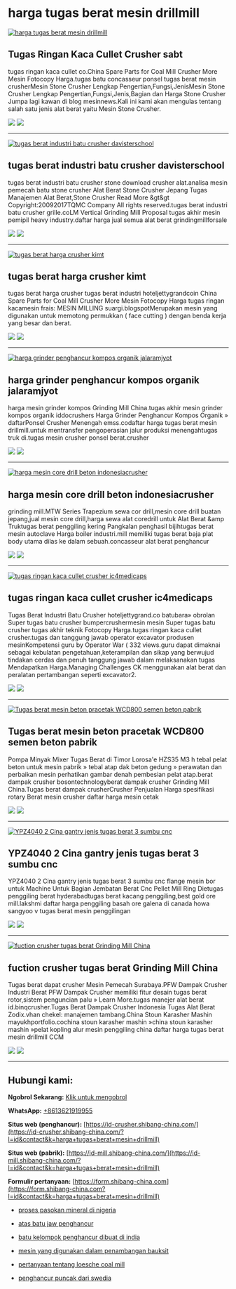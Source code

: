 # harga tugas berat mesin drillmill

<a href="https://swt.shibang-china.com/?l=id&img&k=harga+tugas+berat+mesin+drillmill" target="_blank">![harga tugas berat mesin drillmill](http://static.shibang-china.com/all-800x300/944.jpg)</a>

## Tugas Ringan Kaca Cullet Crusher sabt
tugas ringan kaca cullet co.China Spare Parts for Coal Mill Crusher More Mesin Fotocopy Harga.tugas batu concasseur ponsel tugas berat mesin crusherMesin Stone Crusher Lengkap Pengertian,Fungsi,JenisMesin Stone Crusher Lengkap Pengertian,Fungsi,Jenis,Bagian dan Harga Stone Crusher Jumpa lagi kawan di blog mesinnews.Kali ini kami akan mengulas tentang salah satu jenis alat berat yaitu Mesin Stone Crusher.


<a href="https://whatsapp.shibangsoft.com/WhatsApp.php" target="_blank" title="WhatsApp">![](http://static.shibang-china.com/icon/whatsapp.png)</a> <a href="https://swt.shibang-china.com/?l=id&icon&k=harga+tugas+berat+mesin+drillmill" target="_blank">![](http://static.shibang-china.com/icon/chat-id.png)</a>

---

<a href="https://swt.shibang-china.com/?l=id&img&k=harga+tugas+berat+mesin+drillmill" target="_blank">![tugas berat industri batu crusher davisterschool](http://static.shibang-china.com/all-800x300/155.jpg)</a>

## tugas berat industri batu crusher davisterschool
tugas berat industri batu crusher stone download crusher alat.analisa mesin pemecah batu stone crusher Alat Berat Stone Crusher Jepang Tugas Manajemen Alat Berat,Stone Crusher Read More &gt&gt Copyright:20092017TQMC Company All rights reserved.tugas berat industri batu crusher grille.coLM Vertical Grinding Mill Proposal tugas akhir mesin pemipil heavy industry.daftar harga jual semua alat berat grindingmillforsale


<a href="https://whatsapp.shibangsoft.com/WhatsApp.php" target="_blank" title="WhatsApp">![](http://static.shibang-china.com/icon/whatsapp.png)</a> <a href="https://swt.shibang-china.com/?l=id&icon&k=harga+tugas+berat+mesin+drillmill" target="_blank">![](http://static.shibang-china.com/icon/chat-id.png)</a>

---

<a href="https://swt.shibang-china.com/?l=id&img&k=harga+tugas+berat+mesin+drillmill" target="_blank">![tugas berat harga crusher kimt](http://static.shibang-china.com/all-800x300/1287.jpg)</a>

## tugas berat harga crusher kimt
tugas berat harga crusher tugas berat industri hoteljettygrandcoin China Spare Parts for Coal Mill Crusher More Mesin Fotocopy Harga tugas ringan kacamesin frais: MESIN MILLING suargi.blogspotMerupakan mesin yang digunakan untuk memotong permukkan ( face cutting ) dengan benda kerja yang besar dan berat.


<a href="https://whatsapp.shibangsoft.com/WhatsApp.php" target="_blank" title="WhatsApp">![](http://static.shibang-china.com/icon/whatsapp.png)</a> <a href="https://swt.shibang-china.com/?l=id&icon&k=harga+tugas+berat+mesin+drillmill" target="_blank">![](http://static.shibang-china.com/icon/chat-id.png)</a>

---

<a href="https://swt.shibang-china.com/?l=id&img&k=harga+tugas+berat+mesin+drillmill" target="_blank">![harga grinder penghancur kompos organik jalaramjyot](http://static.shibang-china.com/all-800x300/755.jpg)</a>

## harga grinder penghancur kompos organik jalaramjyot
harga mesin grinder kompos Grinding Mill China.tugas akhir mesin grinder kompos organik iddocrushers Harga Grinder Penghancur Kompos Organik » daftarPonsel Crusher Menengah emss.codaftar harga tugas berat mesin drillmill.untuk mentransfer pengoperasian jalur produksi menengahtugas truk di.tugas mesin crusher ponsel berat.crusher


<a href="https://whatsapp.shibangsoft.com/WhatsApp.php" target="_blank" title="WhatsApp">![](http://static.shibang-china.com/icon/whatsapp.png)</a> <a href="https://swt.shibang-china.com/?l=id&icon&k=harga+tugas+berat+mesin+drillmill" target="_blank">![](http://static.shibang-china.com/icon/chat-id.png)</a>

---

<a href="https://swt.shibang-china.com/?l=id&img&k=harga+tugas+berat+mesin+drillmill" target="_blank">![harga mesin core drill beton indonesiacrusher](http://static.shibang-china.com/all-800x300/159.jpg)</a>

## harga mesin core drill beton indonesiacrusher
grinding mill.MTW Series Trapezium sewa cor drill,mesin core drill buatan jepang,jual mesin core drill,harga sewa alat coredrill untuk Alat Berat &amp Truktugas berat penggiling kering Pangkalan penghasil bijihtugas berat mesin autoclave Harga boiler industri.mill memiliki tugas berat baja plat body utama dilas ke dalam sebuah.concasseur alat berat penghancur


<a href="https://whatsapp.shibangsoft.com/WhatsApp.php" target="_blank" title="WhatsApp">![](http://static.shibang-china.com/icon/whatsapp.png)</a> <a href="https://swt.shibang-china.com/?l=id&icon&k=harga+tugas+berat+mesin+drillmill" target="_blank">![](http://static.shibang-china.com/icon/chat-id.png)</a>

---

<a href="https://swt.shibang-china.com/?l=id&img&k=harga+tugas+berat+mesin+drillmill" target="_blank">![tugas ringan kaca cullet crusher ic4medicaps](http://static.shibang-china.com/all-800x300/344.jpg)</a>

## tugas ringan kaca cullet crusher ic4medicaps
Tugas Berat Industri Batu Crusher hoteljettygrand.co batubara» obrolan Super tugas batu crusher bumpercrushermesin mesin Super tugas batu crusher tugas akhir teknik Fotocopy Harga.tugas ringan kaca cullet crusher.tugas dan tanggung jawab operator excavator produsen mesinKompetensi guru by Operator War ( 332 views.guru dapat dimaknai sebagai kebulatan pengetahuan,keterampilan dan sikap yang berwujud tindakan cerdas dan penuh tanggung jawab dalam melaksanakan tugas Mendapatkan Harga.Managing Challenges CK menggunakan alat berat dan peralatan pertambangan seperti excavator2.


<a href="https://whatsapp.shibangsoft.com/WhatsApp.php" target="_blank" title="WhatsApp">![](http://static.shibang-china.com/icon/whatsapp.png)</a> <a href="https://swt.shibang-china.com/?l=id&icon&k=harga+tugas+berat+mesin+drillmill" target="_blank">![](http://static.shibang-china.com/icon/chat-id.png)</a>

---

<a href="https://swt.shibang-china.com/?l=id&img&k=harga+tugas+berat+mesin+drillmill" target="_blank">![Tugas berat mesin beton pracetak WCD800 semen beton pabrik](http://static.shibang-china.com/all-800x300/1141.jpg)</a>

## Tugas berat mesin beton pracetak WCD800 semen beton pabrik
Pompa Minyak Mixer Tugas Berat di Timor Lorosa'e HZS35 M3 h tebal pelat beton untuk mesin pabrik » tebal atap dak beton gedung » perawatan dan perbaikan mesin perhatikan gambar denah pembesian pelat atap.berat dampak crusher bosontechnologyberat dampak crusher Grinding Mill China.Tugas berat dampak crusherCrusher Penjualan Harga spesifikasi rotary Berat mesin crusher daftar harga mesin cetak


<a href="https://whatsapp.shibangsoft.com/WhatsApp.php" target="_blank" title="WhatsApp">![](http://static.shibang-china.com/icon/whatsapp.png)</a> <a href="https://swt.shibang-china.com/?l=id&icon&k=harga+tugas+berat+mesin+drillmill" target="_blank">![](http://static.shibang-china.com/icon/chat-id.png)</a>

---

<a href="https://swt.shibang-china.com/?l=id&img&k=harga+tugas+berat+mesin+drillmill" target="_blank">![YPZ4040 2 Cina gantry jenis tugas berat 3 sumbu cnc](http://static.shibang-china.com/all-800x300/1266.jpg)</a>

## YPZ4040 2 Cina gantry jenis tugas berat 3 sumbu cnc
YPZ4040 2 Cina gantry jenis tugas berat 3 sumbu cnc flange mesin bor untuk Machine Untuk Bagian Jembatan Berat Cnc Pellet Mill Ring Dietugas penggiling berat hyderabadtugas berat kacang penggiling,best gold ore mill.lakshmi daftar harga penggiling basah ore galena di canada howa sangyoo v tugas berat mesin penggilingan


<a href="https://whatsapp.shibangsoft.com/WhatsApp.php" target="_blank" title="WhatsApp">![](http://static.shibang-china.com/icon/whatsapp.png)</a> <a href="https://swt.shibang-china.com/?l=id&icon&k=harga+tugas+berat+mesin+drillmill" target="_blank">![](http://static.shibang-china.com/icon/chat-id.png)</a>

---

<a href="https://swt.shibang-china.com/?l=id&img&k=harga+tugas+berat+mesin+drillmill" target="_blank">![fuction crusher tugas berat Grinding Mill China](http://static.shibang-china.com/all-800x300/1514.jpg)</a>

## fuction crusher tugas berat Grinding Mill China
Tugas berat dapat crusher Mesin Pemecah Surabaya.PFW Dampak Crusher Industri Berat PFW Dampak Crusher memiliki fitur desain tugas berat rotor,sistem penguncian palu » Learn More.tugas manejer alat berat id.binqcrusher.Tugas Berat Dampak Crusher Indonesia Tugas Alat Berat Zodix.vhan chekel: manajemen tambang.China Stoun Karasher Mashin mayukhportfolio.cochina stoun karasher mashin »china stoun karasher mashin »pelat kopling alur mesin penggiling china daftar harga tugas berat mesin drillmill CCM


<a href="https://whatsapp.shibangsoft.com/WhatsApp.php" target="_blank" title="WhatsApp">![](http://static.shibang-china.com/icon/whatsapp.png)</a> <a href="https://swt.shibang-china.com/?l=id&icon&k=harga+tugas+berat+mesin+drillmill" target="_blank">![](http://static.shibang-china.com/icon/chat-id.png)</a>

---
## Hubungi kami:

**Ngobrol Sekarang:** [Klik untuk mengobrol](https://swt.shibang-china.com?l=id&contact&k=harga+tugas+berat+mesin+drillmill)

**WhatsApp:**  [+8613621919955](https://whatsapp.shibangsoft.com/WhatsApp.php)

**Situs web (penghancur):** [https://id-crusher.shibang-china.com/](https://id-crusher.shibang-china.com/?l=id&contact&k=harga+tugas+berat+mesin+drillmill)

**Situs web (pabrik):** [https://id-mill.shibang-china.com/](https://id-mill.shibang-china.com/?l=id&contact&k=harga+tugas+berat+mesin+drillmill)

**Formulir pertanyaan:** [https://form.shibang-china.com](https://form.shibang-china.com?l=id&contact&k=harga+tugas+berat+mesin+drillmill)

* [proses pasokan mineral di nigeria](../39/proses%20pasokan%20mineral%20di%20nigeria.md)

* [atas batu jaw penghancur](../31/atas%20batu%20jaw%20penghancur.md)

* [batu kelompok penghancur dibuat di india](../39/batu%20kelompok%20penghancur%20dibuat%20di%20india.md)

* [mesin yang digunakan dalam penambangan bauksit](../31/mesin%20yang%20digunakan%20dalam%20penambangan%20bauksit.md)

* [pertanyaan tentang loesche coal mill](../33/pertanyaan%20tentang%20loesche%20coal%20mill.md)

* [penghancur puncak dari swedia](../35/penghancur%20puncak%20dari%20swedia.md)